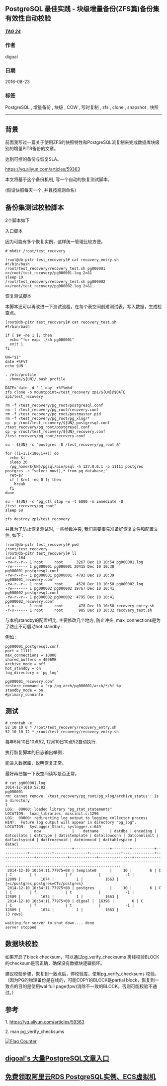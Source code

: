 ## PostgreSQL 最佳实践 - 块级增量备份(ZFS篇)备份集有效性自动校验  
##### [TAG 24](../class/24.md)
                                                                                                              
### 作者                                                                                                                  
digoal                                                                                                                  
                                                                                                              
### 日期                                                                                                                  
2016-08-23                                                                                                             
                                                                                                              
### 标签                                                                                                                  
PostgreSQL , 增量备份 , 块级 , COW , 写时复制 , zfs , clone , snapshot , 快照                                   
                                                                                                              
----                                                                                                                  
                       
## 背景    
前面我写过一篇关于使用ZFS的快照特性和PostgreSQL流复制来完成数据库块级别的增量PITR备份的文章。      
      
达到可控的备份与恢复SLA。      
      
https://yq.aliyun.com/articles/59363      
      
本文将基于这个备份机制, 写一个自动的恢复测试脚本。      
      
(假设快照每天一个, 并且按规则命名)      
      
## 备份集测试校验脚本    
2个脚本如下      
      
入口脚本      
      
因为可能有多个恢复实例，这样统一管理比较方便。      
  
```    
# mkdir /root/test_recovery    
    
[root@db-pitr test_recovery]# cat recovery_entry.sh    
#!/bin/bash    
/root/test_recovery/recovery_test.sh pg000001 >>/root/test_recovery/pg000001.log 2>&1    
sleep 10    
/root/test_recovery/recovery_test.sh pg000002 >>/root/test_recovery/pg000002.log 2>&1    
```    
      
恢复测试脚本      
    
本脚本还可以再改进一下测试流程，在每个表空间创建测试表，写入数据，生成检查点。    
    
```    
[root@db-pitr test_recovery]# cat recovery_test.sh     
#!/bin/bash    
    
if [ $# -ne 1 ]; then    
  echo "for exp: ./sh pg000001"    
  exit 1    
fi    
    
UN="$1"    
date +%F%T    
echo $UN    
    
. /etc/profile    
. /home/${UN}/.bash_profile    
    
DATE=`date -d '-1 day' +%Y%m%d`    
zfs clone -o mountpoint=/test_recovery zp1/${UN}@$DATE zp1/test_recovery    
    
rm -f /test_recovery/pg_root/postgresql.conf    
rm -f /test_recovery/pg_root/recovery.conf    
rm -f /test_recovery/pg_root/postmaster.pid    
rm -f /test_recovery/pg_root/pg_xlog/*    
cp -p /root/test_recovery/${UN}_postgresql.conf /test_recovery/pg_root/postgresql.conf    
cp -p /root/test_recovery/${UN}_recovery.conf /test_recovery/pg_root/recovery.conf    
    
su - ${UN} -c "postgres -D /test_recovery/pg_root &"    
    
for ((i=1;i<180;i++)) do    
  echo $i    
  sleep 20    
  /pg_home/${UN}/pgsql/bin/psql -h 127.0.0.1 -p 11111 postgres postgres -c "select now(),* from pg_database;"    
  ret=$?    
  if [ $ret -eq 0 ]; then    
    break    
  fi    
done    
    
su - ${UN} -c "pg_ctl stop -w -t 6000 -m immediate -D /test_recovery/pg_root"    
sleep 60    
    
zfs destroy zp1/test_recovery    
```    
      
并且为了防止恢复测试时, 一些参数冲突, 我们需要事先准备好恢复文件和配置文件, 如下 :     
      
```    
[root@db-pitr test_recovery]# pwd    
/root/test_recovery    
[root@db-pitr test_recovery]# ll    
total 164    
-rw-r--r-- 1 root     root      3267 Dec 10 10:54 pg000001.log    
-rw------- 1 pg000001 pg000001 20415 Dec 10 10:38 pg000001_postgresql.conf    
-rw-r--r-- 1 pg000001 pg000001  4793 Dec 10 10:39 pg000001_recovery.conf    
-rw-r--r-- 1 root     root      4520 Dec 10 10:58 pg000002.log    
-rw------- 1 pg000002 pg000002 19767 Dec 10 10:41 pg000002_postgresql.conf    
-rw-r--r-- 1 pg000002 pg000002  4795 Dec 10 10:41 pg000002_recovery.conf    
-r-x------ 1 root     root       478 Dec 10 10:50 recovery_entry.sh    
-r-x------ 1 root     root       985 Dec 10 10:32 recovery_test.sh    
```    
      
与本机standby的配置相比, 主要修改几个地方, 防止冲突, max_connections是为了防止不可启动hot standby :     
      
例如 :       
  
```    
pg000001_postgresql.conf    
port = 11111    
max_connections = 10000    
shared_buffers = 4096MB    
archive_mode = off    
hot_standby = on    
log_directory = 'pg_log'    
    
pg000001_recovery.conf    
restore_command = 'cp /pg_arch/pg000001/arch/*/%f %p'    
standby_mode = on    
#primary_conninfo    
```  
    
## 测试    
```  
# crontab -e    
52 10 10 6 * /root/test_recovery/recovery_entry.sh    
52 10 10 12 * /root/test_recovery/recovery_entry.sh    
```  
    
每年6月10日10点52, 12月10日10点52自动执行.    
    
执行恢复脚本的日志输出举例 :     
    
能进入数据库，说明恢复正常。    
    
最好再扫描一下表空间读写是否正常。    
    
```  
# cat pg000001.log     
2014-12-1010:52:02    
pg000001    
rm: cannot remove `/test_recovery/pg_root/pg_xlog/archive_status': Is a directory    
1    
LOG:  00000: loaded library "pg_stat_statements"    
LOCATION:  load_libraries, miscinit.c:1296    
LOG:  00000: redirecting log output to logging collector process    
HINT:  Future log output will appear in directory "pg_log".    
LOCATION:  SysLogger_Start, syslogger.c:649    
             now              |    datname     | datdba | encoding | datcollate | datctype | datistemplate | datallowconn | datconnlimit | datlastsysoid | datfrozenxid | datminmxid | dattablespace |                                                                datacl                                                                    
------------------------------+----------------+--------+----------+------------+----------+---------------+--------------+--------------+---------------+--------------+------------+---------------+--------------------------------------------------------------------------------------------------------------------------------------    
 2014-12-10 10:54:11.77975+08 | template0      |     10 |        6 | C          | C        | t             | f            |           -1 |         12809 |         1674 |          1 |          1663 | {=c/postgres,postgres=CTc/postgres}    
 2014-12-10 10:54:11.77975+08 | postgres       |     10 |        6 | C          | C        | f             | t            |           -1 |         12809 |         1674 |          1 |          1663 |     
 2014-12-10 10:54:11.77975+08 | digoal |  16396 |        6 | C          | C        | f             | t            |           -1 |         12809 |         1674 |          1 |          1663 |     
(3 rows)    
    
waiting for server to shut down.... done    
server stopped    
```  
  
## 数据块校验
如果开启了block checksum，可以通过pg_verify_checksums 离线校验BLOCK的checksum是否正确，确保没有数据块逻辑损坏。   
  
建议校验步骤，恢复到一致点后，停校验库，使用pg_verify_checksums 校验。（因为PG的物理备份是在线的，可能COPY的BLOCK是partial block，恢复到一致点的目的是使用wal full page(fpw)消除不一致的BLOCK。否则可能校验不通过。）   
    
## 参考  
1\. https://yq.aliyun.com/articles/59363      
                                                                                      
2\. man pg_verify_checksums                                                                   
                                                            
  
<a rel="nofollow" href="http://info.flagcounter.com/h9V1"  ><img src="http://s03.flagcounter.com/count/h9V1/bg_FFFFFF/txt_000000/border_CCCCCC/columns_2/maxflags_12/viewers_0/labels_0/pageviews_0/flags_0/"  alt="Flag Counter"  border="0"  ></a>  
  
  
  
  
  
  
## [digoal's 大量PostgreSQL文章入口](https://github.com/digoal/blog/blob/master/README.md "22709685feb7cab07d30f30387f0a9ae")
  
  
## [免费领取阿里云RDS PostgreSQL实例、ECS虚拟机](https://free.aliyun.com/ "57258f76c37864c6e6d23383d05714ea")
  
